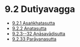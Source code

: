 

# 9.2 Dutiyavagga

* [9.2.1 Asaṅkhatasutta](9.2/9.2.1.md)
* [9.2.2 Anatasutta](9.2/9.2.2.md)
* [9.2.3--32 Anāsavādisutta](9.2/9.2.3--32.md)
* [9.2.33 Parāyanasutta](9.2/9.2.33.md)



